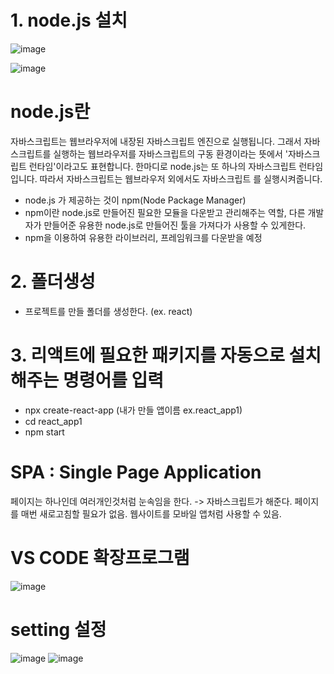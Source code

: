 # 1. node.js 설치
![image](https://github.com/sxhyxn/react_basic/assets/129706893/b4d933e5-488c-4867-bb3c-28c718a35883)

![image](https://github.com/sxhyxn/react_basic/assets/129706893/bfc32a7b-1c06-4e6c-b64b-8fceb2285f7e)


# node.js란
 자바스크립트는 웹브라우저에 내장된 자바스크립트 엔진으로 실행됩니다. 그래서 자바스크립트를 실행하는 웹브라우저를 자바스크립트의 구동 환경이라는 뜻에서 '자바스크립트 런타임'이라고도 표현합니다.
 한마디로 node.js는 또 하나의 자바스크립트 런타임입니다. 따라서 자바스크립트는 웹브라우저 외에서도 자바스크립트
 를 실행시켜줍니다.
 * node.js 가 제공하는 것이 npm(Node Package Manager)
 * npm이란 node.js로 만들어진 필요한 모듈을 다운받고 관리해주는 역할, 다른 개발자가 만들어준 유용한 node.js로 만들어진 툴을 가져다가 사용할 수 있게한다.
 * npm을 이용하여 유용한 라이브러리, 프레임워크를 다운받을 예정

# 2. 폴더생성
  * 프로젝트를 만들 폴더를 생성한다. (ex. react)
# 3. 리액트에 필요한 패키지를 자동으로 설치해주는 명령어를 입력
  * npx create-react-app (내가 만들 앱이름 ex.react_app1)
  * cd react_app1
  * npm start

# SPA : Single Page Application
 페이지는 하나인데 여러개인것처럼 눈속임을 한다. 
 -> 자바스크립트가 해준다. 페이지를 매번 새로고침할 필요가 없음.
 웹사이트를 모바일 앱처럼 사용할 수 있음.

# VS CODE 확장프로그램
![image](https://github.com/sxhyxn/react_basic/assets/129706893/0d244111-5333-49ee-9a15-0969afe24f36)

# setting 설정
![image](https://github.com/sxhyxn/react_basic/assets/129706893/ac1cbffe-1b3c-49ff-aafb-23d527dc74ca)
![image](https://github.com/sxhyxn/react_basic/assets/129706893/00c50a1b-17f7-40da-ab9b-a2ef8af0eb61)

